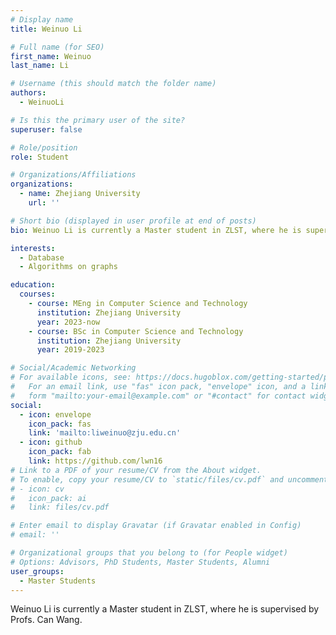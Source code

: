 ```yaml
---
# Display name
title: Weinuo Li

# Full name (for SEO)
first_name: Weinuo
last_name: Li

# Username (this should match the folder name)
authors:
  - WeinuoLi

# Is this the primary user of the site?
superuser: false

# Role/position
role: Student

# Organizations/Affiliations
organizations:
  - name: Zhejiang University
    url: ''

# Short bio (displayed in user profile at end of posts)
bio: Weinuo Li is currently a Master student in ZLST, where he is supervised by Profs. Can Wang.

interests:
  - Database
  - Algorithms on graphs

education:
  courses:
    - course: MEng in Computer Science and Technology
      institution: Zhejiang University
      year: 2023-now
    - course: BSc in Computer Science and Technology
      institution: Zhejiang University
      year: 2019-2023

# Social/Academic Networking
# For available icons, see: https://docs.hugoblox.com/getting-started/page-builder/#icons
#   For an email link, use "fas" icon pack, "envelope" icon, and a link in the
#   form "mailto:your-email@example.com" or "#contact" for contact widget.
social:
  - icon: envelope
    icon_pack: fas
    link: 'mailto:liweinuo@zju.edu.cn'
  - icon: github
    icon_pack: fab
    link: https://github.com/lwn16
# Link to a PDF of your resume/CV from the About widget.
# To enable, copy your resume/CV to `static/files/cv.pdf` and uncomment the lines below.
# - icon: cv
#   icon_pack: ai
#   link: files/cv.pdf

# Enter email to display Gravatar (if Gravatar enabled in Config)
# email: ''

# Organizational groups that you belong to (for People widget)
# Options: Advisors, PhD Students, Master Students, Alumni
user_groups:
  - Master Students
---
```


Weinuo Li is currently a Master student in ZLST, where he is supervised by Profs. Can Wang.
